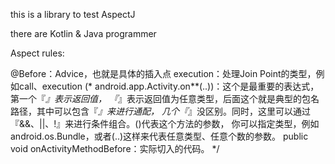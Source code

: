 this is a library to test AspectJ

there are Kotlin & Java programmer


Aspect rules:

@Before：Advice，也就是具体的插入点
execution：处理Join Point的类型，例如call、execution
(* android.app.Activity.on**(..))：这个是最重要的表达式，第一个『*』表示返回值，
『*』表示返回值为任意类型，后面这个就是典型的包名路径，其中可以包含『*』来进行通配，
几个『*』没区别。同时，这里可以通过『&&、||、!』来进行条件组合。()代表这个方法的参数，
你可以指定类型，例如android.os.Bundle，或者(..)这样来代表任意类型、任意个数的参数。
public void onActivityMethodBefore：实际切入的代码。
 */